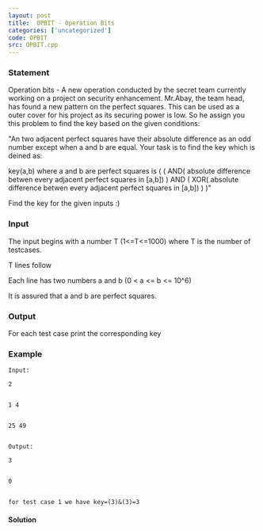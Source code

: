 ```yaml
---
layout: post
title:  OPBIT - Operation Bits
categories: ['uncategorized']
code: OPBIT
src: OPBIT.cpp
---
```


### **Statement**

Operation bits - A new operation conducted by the secret team currently
working on a project on security enhancement. Mr.Abay, the team head, has
found a new pattern on the perfect squares. This can be used as a outer cover
for his project as its securing power is low. So he assign you this problem to
find the key based on the given conditions:

"An two adjacent perfect squares have their absolute difference as an odd
number except when a and b are equal. Your task is to find the key which is
deined as:

key(a,b) where a and b are perfect squares is ( ( AND( absolute difference
betwen every adjacent perfect squares in [a,b]) ) AND ( XOR( absolute
difference betwen every adjacent perfect squares in [a,b]) ) )"

Find the key for the given inputs :)

### Input

The input begins with a number T (1<=T<=1000) where T is the number of
testcases.

T lines follow

Each line has two numbers a and b (0 < a <= b <= 10^6)

It is assured that a and b are perfect squares.

### Output

For each test case print the corresponding key

### Example

    
    
    Input:
    2
    
    
    1 4
    
    
    25 49
    
    
    Output:
    3
    
    
    0
    
    
    for test case 1 we have key=(3)&(3)=3



#### **Solution**



